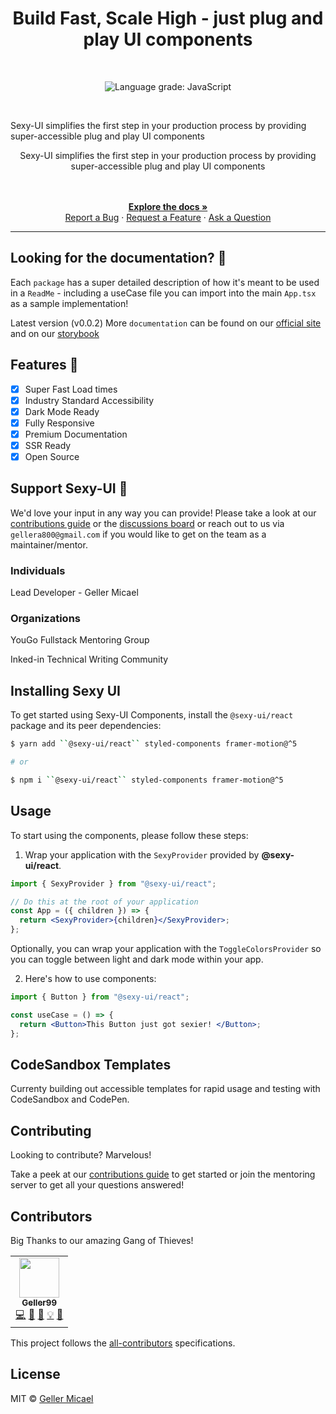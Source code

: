 <p align="center">
  <a href="https://github.com/Geller99/Sexy-Ui">
   
  </a>
</p>

<h1 align="center">Build Fast, Scale High -  just plug and play UI components </h1>

<br>

<p align="center">
  <img alt="Language grade: JavaScript" src="https://img.shields.io/lgtm/grade/javascript/g/chakra-ui/chakra-ui.svg?logo=lgtm&logoWidth=18"/>
</p>
<br />

Sexy-UI simplifies the first step in your production process by providing super-accessible plug and play UI components

<p align="center"> Sexy-UI simplifies the first step in your production process by providing super-accessible plug and play UI components </p>

<div align="center">
  <br />
  <br />
   <a href="https://github.com/YouGoDevs/Sexy-UI/blob/Kohl/README.md"><strong>Explore the docs »</strong></a>
   <br/>
  <a href="https://github.com/YouGoDevs/Sexy-UI/issues/new">Report a Bug</a>
  ·
  <a href="https://github.com/YouGoDevs/Sexy-UI/discussions/new">Request a Feature</a>
  ·
  <a href="https://github.com/YouGoDevs/Sexy-UI/discussions/25">Ask a Question</a>
</div>

<hr/>

## Looking for the documentation? 📝

Each ``package`` has a super detailed description of how it's meant to be used in a ``ReadMe`` - including a useCase file you can import into the main ``App.tsx`` as a sample implementation!



Latest version (v0.0.2)
More ``documentation`` can be found on our [official site](/) and on our [storybook](/) 



## Features 🚀

- [X] Super Fast Load times
- [X] Industry Standard Accessibility
- [X] Dark Mode Ready
- [X] Fully Responsive
- [X] Premium Documentation
- [X] SSR Ready
- [X] Open Source

## Support Sexy-UI 💖

We'd love your input in any way you can provide! Please take a look at our [contributions guide](https://github.com/YouGoDevs/Sexy-UI/blob/Kohl/contributionsguide.md) or the [discussions board](https://github.com/YouGoDevs/Sexy-UI/discussions/25) or reach out to us via ``gellera800@gmail.com`` if you would like to get on the team as a maintainer/mentor.

### Individuals

Lead Developer - Geller Micael 

### Organizations

YouGo Fullstack Mentoring Group

Inked-in Technical Writing Community

## Installing Sexy UI

To get started using Sexy-UI Components, install the
`@sexy-ui/react` package and its peer dependencies:

```sh
$ yarn add ``@sexy-ui/react`` styled-components framer-motion@^5

# or

$ npm i ``@sexy-ui/react`` styled-components framer-motion@^5
```

## Usage

To start using the components, please follow these steps:

1. Wrap your application with the `SexyProvider` provided by
   **@sexy-ui/react**.

```jsx
import { SexyProvider } from "@sexy-ui/react";

// Do this at the root of your application
const App = ({ children }) => {
  return <SexyProvider>{children}</SexyProvider>;
};
```

Optionally, you can wrap your application with the `ToggleColorsProvider` so you
can toggle between light and dark mode within your app.

2. Here's how to use components:

```jsx
import { Button } from "@sexy-ui/react";

const useCase = () => {
  return <Button>This Button just got sexier! </Button>;
};
```

## CodeSandbox Templates

Currenty building out accessible templates for rapid usage and testing with CodeSandbox and CodePen.

## Contributing

Looking to contribute? Marvelous!

Take a peek at our [contributions guide](https://github.com/YouGoDevs/Sexy-UI/blob/Kohl/contributionsguide.md) to get started or join the mentoring server to get all your questions answered!

## Contributors

Big Thanks to our amazing Gang of Thieves!

<!-- ALL-CONTRIBUTORS-LIST:START - Do not remove or modify this section -->
<!-- prettier-ignore-start -->
<!-- markdownlint-disable -->
<table>
  <tr>
    <td align="center"><a href="https://github.com/Geller99"><img src="/" width="64px;" alt=""/><br /><sub><b>Geller99</b></sub></a><br /><a href="https://github.com/chakra-ui/chakra-ui/commits?author=segunadebayo" title="Code">💻</a> <a href="#maintenance-gellermicael" title="Maintenance">🚧</a> <a href="https://github.com/sexy-uicommits?author=gellermicael" title="Documentation">📖</a> <a href="#example-gellermicael" title="Examples">💡</a> <a href="#design-gellermicael" title="Design">🎨</a></td>
    
  </tr>
  
</table>

<!-- markdownlint-restore -->
<!-- prettier-ignore-end -->

<!-- ALL-CONTRIBUTORS-LIST:END -->

This project follows the
[all-contributors](https://github.com/all-contributors/all-contributors)
specifications.

## License

MIT © [Geller Micael](https://github.com/Geller99)

